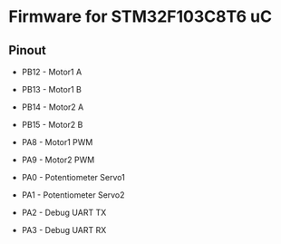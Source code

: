# Firmware for STM32F103C8T6 uC

## Pinout
- PB12 - Motor1 A
- PB13 - Motor1 B
- PB14 - Motor2 A
- PB15 - Motor2 B
- PA8  - Motor1 PWM
- PA9  - Motor2 PWM

- PA0  - Potentiometer Servo1
- PA1  - Potentiometer Servo2

- PA2  - Debug UART TX
- PA3  - Debug UART RX
